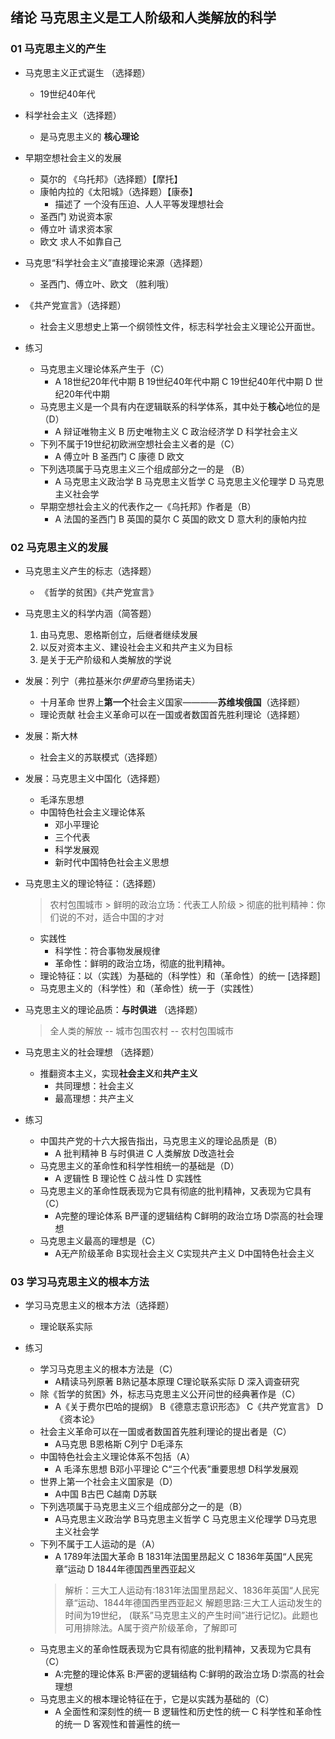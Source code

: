 ## 绪论 马克思主义是工人阶级和人类解放的科学

### 01 马克思主义的产生

- 马克思主义正式诞生 （选择题）
    - 19世纪40年代

- 科学社会主义（选择题）
    - 是马克思主义的 **核心理论**

- 早期空想社会主义的发展
    - 莫尔的 《乌托邦》（选择题）【摩托】
    - 康帕内拉的《太阳城》（选择题）【康泰】
        - 描述了 一个没有压迫、人人平等发理想社会
    - 圣西门  劝说资本家
    - 傅立叶  请求资本家
    - 欧文    求人不如靠自己

- 马克思“科学社会主义”直接理论来源（选择题）
    - 圣西门、傅立叶、欧文 （胜利哦）

- 《共产党宣言》（选择题）
    - 社会主义思想史上第一个纲领性文件，标志科学社会主义理论公开面世。

- 练习
    - 马克思主义理论体系产生于（C）
        - A 18世纪20年代中期  B 19世纪40年代中期  C 19世纪40年代中期  D 世纪20年代中期
    - 马克思主义是一个具有内在逻辑联系的科学体系，其中处于**核心**地位的是（D）
        - A 辩证唯物主义  B 历史唯物主义  C 政治经济学  D 科学社会主义
    - 下列不属于19世纪初欧洲空想社会主义者的是（C）
        - A 傅立叶  B 圣西门  C 康德  D 欧文
    - 下列选项属于马克思主义三个组成部分之一的是 （B）
        - A 马克思主义政治学  B 马克思主义哲学  C 马克思主义伦理学   D 马克思主义社会学
    - 早期空想社会主义的代表作之一《乌托邦》作者是（B）
        - A 法国的圣西门  B 英国的莫尔  C 英国的欧文  D 意大利的康帕内拉

### 02 马克思主义的发展

- 马克思主义产生的标志（选择题）
    - 《哲学的贫困》《共产党宣言》

- 马克思主义的科学内涵（简答题）
    1. 由马克思、恩格斯创立，后继者继续发展
    2. 以反对资本主义、建设社会主义和共产主义为目标
    3. 是关于无产阶级和人类解放的学说

- 发展：列宁（弗拉基米尔*伊里奇*乌里扬诺夫）
    - 十月革命 世界上**第一个**社会主义国家————**苏维埃俄国**（选择题）
    - 理论贡献 社会主义革命可以在一国或者数国首先胜利理论（选择题）

- 发展：斯大林
    - 社会主义的苏联模式（选择题）

- 发展：马克思主义中国化（选择题）
    - 毛泽东思想
    - 中国特色社会主义理论体系
        - 邓小平理论
        - 三个代表
        - 科学发展观
        - 新时代中国特色社会主义思想

- 马克思主义的理论特征：（选择题）
    > 农村包围城市
        > 鲜明的政治立场：代表工人阶级
        > 彻底的批判精神：你们说的不对，适合中国的才对
    
    - 实践性
        - 科学性：符合事物发展规律
        - 革命性：鲜明的政治立场，彻底的批判精神。
    - 理论特征：以（实践）为基础的（科学性）和（革命性）的统一 [选择题]
    - 马克思主义的（科学性）和（革命性）统一于（实践性）

- 马克思主义的理论品质：**与时俱进** （选择题）
    > 全人类的解放 -- 城市包围农村  -- 农村包围城市

- 马克思主义的社会理想 （选择题）
    - 推翻资本主义，实现**社会主义**和**共产主义**
        - 共同理想：社会主义
        - 最高理想：共产主义

- 练习
    - 中国共产党的十六大报告指出，马克思主义的理论品质是（B）
        - A 批判精神  B 与时俱进  C 人类解放  D改造社会
    - 马克思主义的革命性和科学性相统一的基础是（D）
        - A 逻辑性  B 理论性  C 战斗性  D 实践性
    - 马克思主义的革命性既表现为它具有彻底的批判精神，又表现为它具有（C）
        - A完整的理论体系  B严谨的逻辑结构  C鲜明的政治立场  D崇高的社会理想
    - 马克思主义最高的理想是（C）
        - A无产阶级革命  B实现社会主义  C实现共产主义  D中国特色社会主义


### 03 学习马克思主义的根本方法

- 学习马克思主义的根本方法（选择题）
    - 理论联系实际

- 练习
    - 学习马克思主义的根本方法是（C）
        - A精读马列原著  B熟记基本原理  C理论联系实际  D 深入调查研究
    - 除《哲学的贫困》外，标志马克思主义公开问世的经典著作是（C）
        - A《关于费尔巴哈的提纲》  B《德意志意识形态》  C《共产党宣言》  D《资本论》
    - 社会主义革命可以在一国或者数国首先胜利理论的提出者是（C）
        - A马克思  B恩格斯  C列宁  D毛泽东
    - 中国特色社会主义理论体系不包括（A）
        - A 毛泽东思想  B邓小平理论  C“三个代表”重要思想  D科学发展观
    - 世界上第一个社会主义国家是（D）
        - A中国  B古巴  C越南  D苏联
    - 下列选项属于马克思主义三个组成部分之一的是（B）
        - A马克思主义政治学  B马克思主义哲学  C 马克思主义伦理学  D马克思主义社会学
    - 下列不属于工人运动的是（A）
        - A 1789年法国大革命  B 1831年法国里昂起义  C 1836年英国“人民宪章”运动  D 1844年德国西里西亚起义
        > 解析：三大工人运动有:1831年法国里昂起义、1836年英国“人民宪章“运动、1844年德国西里西亚起义
        > 解题思路:三大工人运动发生的时间为19世纪， (联系”马克思主义的产生时间”进行记忆)。此题也可用排除法。A属于资产阶级革命，了解即可
    - 马克思主义的革命性既表现为它具有彻底的批判精神，又表现为它具有（C）
        - A:完整的理论体系  B:严密的逻辑结构  C:鲜明的政治立场   D:崇高的社会理想
    - 马克思主义的根本理论特征在于，它是以实践为基础的（C）
        - A 全面性和深刻性的统一  B 逻辑性和历史性的统一  C 科学性和革命性的统一  D 客观性和普遍性的统一
